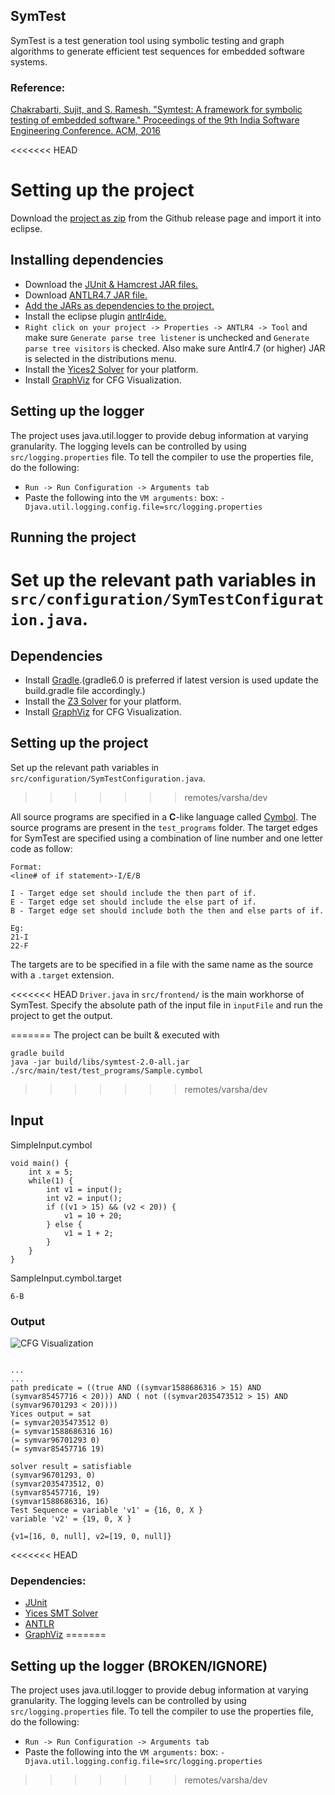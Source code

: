 ## SymTest

SymTest is a test generation tool using symbolic testing and graph algorithms to generate efficient test sequences for embedded software systems.

### Reference:
[Chakrabarti, Sujit, and S. Ramesh. "Symtest: A framework for symbolic testing of embedded software." Proceedings of the 9th India Software Engineering Conference. ACM, 2016](https://dl.acm.org/citation.cfm?id=2856642)

<<<<<<< HEAD
# Setting up the project

 Download the [project as zip](https://github.com/sujitkc/symtest/releases) from the Github release page and import it into eclipse.

## Installing dependencies

* Download the [JUnit & Hamcrest JAR files.](https://github.com/junit-team/junit4/wiki/download-and-install#plain-old-jar)
* Download [ANTLR4.7 JAR file.](http://www.antlr.org/download/antlr-4.7-complete.jar)
* [Add the JARs as dependencies to the project.](https://stackoverflow.com/questions/18870213/adding-external-jar-to-eclipse)
* Install the eclipse plugin [antlr4ide.](https://github.com/antlr4ide/antlr4ide#eclipse-installation)
* `Right click on your project -> Properties -> ANTLR4 -> Tool` and make sure `Generate parse tree listener` is unchecked and `Generate parse tree visitors` is checked. Also make sure Antlr4.7 (or higher) JAR is selected in the distributions menu.
* Install the [Yices2 Solver](http://yices.csl.sri.com/) for your platform.
* Install [GraphViz](http://www.graphviz.org/Download.php) for CFG Visualization.

## Setting up the logger
The project uses java.util.logger to provide debug information at varying granularity. The logging levels can be controlled by using `src/logging.properties` file. To tell the compiler to use the properties file, do the following:
* `Run -> Run Configuration -> Arguments tab`
* Paste the following into the `VM arguments:` box: `-Djava.util.logging.config.file=src/logging.properties`

## Running the project

Set up the relevant path variables in `src/configuration/SymTestConfiguration.java`.
=======

## Dependencies
* Install [Gradle](https://gradle.org/install/).(gradle6.0 is preferred if latest version is used update the build.gradle file accordingly.)
* Install the [Z3 Solver](https://github.com/Z3Prover/z3) for your platform.
* Install [GraphViz](http://www.graphviz.org/Download.php) for CFG Visualization.


## Setting up the project

Set up the relevant path variables in `src/configuration/SymTestConfiguration.java`. 
>>>>>>> remotes/varsha/dev

All source programs are specified in a **C**-like language called [Cymbol](https://github.com/hqt/ANTLR-Project/blob/master/bin/com/cymbol/Cymbol.g4). The source programs are present in the `test_programs` folder. The target edges for SymTest are specified using a combination of line number and one letter code as follow:
```
Format:
<line# of if statement>-I/E/B

I - Target edge set should include the then part of if.
E - Target edge set should include the else part of if.
B - Target edge set should include both the then and else parts of if.

Eg:
21-I
22-F
```
The targets are to be specified in a file with the same name as the source with a `.target` extension.

<<<<<<< HEAD
`Driver.java` in `src/frontend/` is the main workhorse of SymTest. Specify the absolute path of the input file in `inputFile` and run the project to get the output.

=======
The project can be built & executed with 
```
gradle build
java -jar build/libs/symtest-2.0-all.jar ./src/main/test/test_programs/Sample.cymbol
```
>>>>>>> remotes/varsha/dev

## Input
SimpleInput.cymbol
```
void main() {
	int x = 5;
	while(1) {
		int v1 = input();
		int v2 = input();
		if ((v1 > 15) && (v2 < 20)) {
			v1 = 10 + 20;
		} else {
			v1 = 1 + 2;
		}
	}
}
```

SampleInput.cymbol.target
```
6-B
```

### Output
![CFG Visualization](resources/simpleInput_cfg.png)
```

...
...
path predicate = ((true AND ((symvar1588686316 > 15) AND (symvar85457716 < 20))) AND ( not ((symvar2035473512 > 15) AND (symvar96701293 < 20))))
Yices output = sat
(= symvar2035473512 0)
(= symvar1588686316 16)
(= symvar96701293 0)
(= symvar85457716 19)

solver result = satisfiable
(symvar96701293, 0)
(symvar2035473512, 0)
(symvar85457716, 19)
(symvar1588686316, 16)
Test Sequence = variable 'v1' = {16, 0, X }
variable 'v2' = {19, 0, X }

{v1=[16, 0, null], v2=[19, 0, null]}

```

<<<<<<< HEAD
### Dependencies:
* [JUnit](https://github.com/junit-team/junit4/wiki/Download-and-Install)
* [Yices SMT Solver](http://yices.csl.sri.com/)
* [ANTLR](http://www.antlr.org/)
* [GraphViz](www.graphviz.org)
=======
## Setting up the logger (BROKEN/IGNORE)
The project uses java.util.logger to provide debug information at varying granularity. The logging levels can be controlled by using `src/logging.properties` file. To tell the compiler to use the properties file, do the following:
* `Run -> Run Configuration -> Arguments tab`
* Paste the following into the `VM arguments:` box: `-Djava.util.logging.config.file=src/logging.properties`
>>>>>>> remotes/varsha/dev
